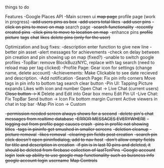 things to do

Features
    -Google Places API
    -Main screen ui
        ~~map page~~
        profile page (work in progress)
            ~~-add users pins as box~~
            ~~-add users total likes~~
            ~~-add user pins~~
            ~~-click on pins to move on map~~
        search page
            ~~-search functionality~~
            ~~-recently created pins~~
            ~~-click pins to move to location on map~~
    -enhance pins
        ~~profile picture~~
        ~~tags~~
        ~~chat~~
        ~~likes~~
        ~~delete pins (only for the user)~~

Optimization and bug fixes:
-description enter function to give new line
-better pin asset
-alert messages for achievements
-check on delay between pin creation and pin showing up on map (fixed?)
-unable to switch google profiles
-TopBar: remove BlockBuzzNYC, replace with tag search (need to reload map per tag clicked)
-Profile Page: Gear icon for settings (change name, delete account)
    -Achievements: Make Clickable to see date recieved and description.
    -Add notification
-Search Page: Fix pin info corners
    Move tags in pin info to bottom
    tag search clear button
-Pin UI: Tapping Picture expands
    Likes with icon and number
    Open Chat -> Live Chat (current users)
    ~~Close button -> X~~
    Delete and Edit into Gear box menu
    Edit Pin UI
-Live Chat:
    Fix TopBar
    Send button -> Icon
    Fix bottom margin
    Current Active viewers in chat in top bar
-Map Pin icon -> Custom

~~-permission needed screen always shows for a second~~
~~-delete pin's chat messages from realtime database~~
~~-ERROR MESSAGES EVERYWHERE~~
~~-logging out from profile page causes crash~~
~~-pins in profile not showing titles~~
~~-tags in pininfo get smushed in smaller screens~~
~~-deletion cleanup~~
~~-picture removal~~
~~-likes removal~~
~~-clearing pin fields post creation~~
~~-search pin click doesn't open pininfodialog, add to nav host~~
~~-don't allow empty fields for title and description in creation~~
~~-if pin is in last 10 pins and deleted, it should be deleted from firebase collection of lastTenPins~~
~~-Google account login~~
~~look up ability to use google map functionality such as buisness info~~
~~google account login~~
~~username~~
~~Map Controls~~